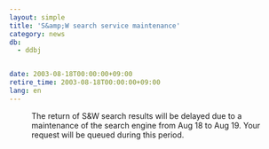 ```yaml
---
layout: simple
title: 'S&amp;W search service maintenance'
category: news
db:
  - ddbj


date: 2003-08-18T00:00:00+09:00
retire_time: 2003-08-18T00:00:00+09:00
lang: en
---
```


<dd>The return of S&amp;W search results will be delayed due to a maintenance of the search engine from Aug 18 to Aug 19. Your request will be queued during this period.</dd>
